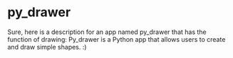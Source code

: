 # py_drawer
Sure, here is a description for an app named py_drawer that has the function of drawing:  Py_drawer is a Python app that allows users to create and draw simple shapes. :)
